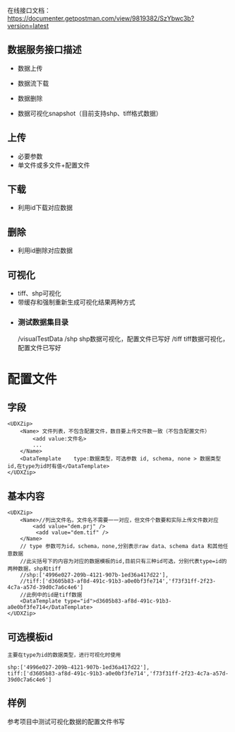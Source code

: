 在线接口文档：
https://documenter.getpostman.com/view/9819382/SzYbwc3b?version=latest


##  数据服务接口描述

- 数据上传

- 数据流下载

- 数据删除

- 数据可视化snapshot（目前支持shp、tiff格式数据）


## 上传
- 必要参数
- 单文件或多文件+配置文件

## 下载
- 利用id下载对应数据

## 删除
- 利用id删除对应数据

## 可视化
- tiff、shp可视化
- 带缓存和强制重新生成可视化结果两种方式
- ### 测试数据集目录
     /visualTestData
        /shp    shp数据可视化，配置文件已写好
        /tiff   tiff数据可视化，配置文件已写好

# 配置文件

## 字段
```
<UDXZip>
    <Name> 文件列表，不包含配置文件，数目要上传文件数一致（不包含配置文件）
        <add value:文件名>
        ...
    </Name>   
    <DataTemplate    type:数据类型，可选参数 id, schema, none > 数据类型id,在type为id时有值</DataTemplate>
</UDXZip>
```
## 基本内容
```
<UDXZip>
	<Name>//列出文件名，文件名不需要一一对应，但文件个数要和实际上传文件数对应
		<add value="dem.prj" />
		 <add value="dem.tif" />
	</Name>
    // type 参数可为id，schema，none,分别表示raw data、schema data 和其他任意数据
    //此尖括号下的内容为对应的数据模板的id,目前只有三种id可选，分别代表type=id的两种数据，shp和tiff
    //shp:['4996e027-209b-4121-907b-1ed36a417d22'],
    //tiff:['d3605b83-af8d-491c-91b3-a0e0bf3fe714','f73f31ff-2f23-4c7a-a57d-39d0c7a6c4e6']
    //此例中的id是tiff数据
	<DataTemplate type="id">d3605b83-af8d-491c-91b3-a0e0bf3fe714</DataTemplate>
</UDXZip>
```
## 可选模板id

    主要在type为id的数据类型，进行可视化时使用

    shp:['4996e027-209b-4121-907b-1ed36a417d22'],
    tiff:['d3605b83-af8d-491c-91b3-a0e0bf3fe714','f73f31ff-2f23-4c7a-a57d-39d0c7a6c4e6']

## 样例

参考项目中测试可视化数据的配置文件书写